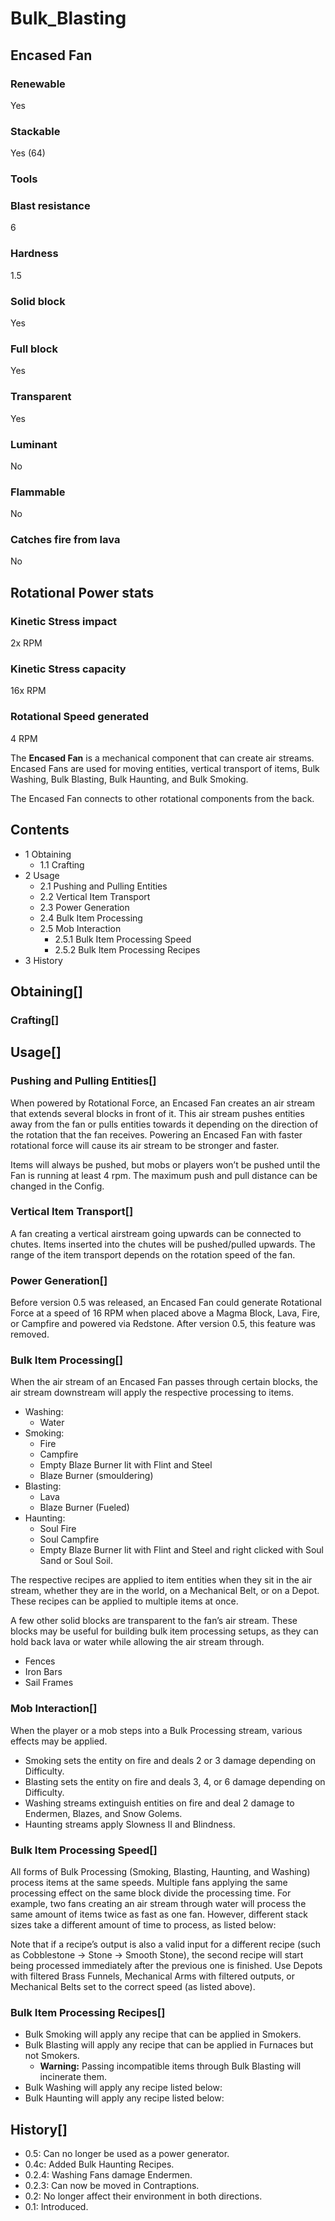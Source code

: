 # Bulk_Blasting

## Encased Fan

### Renewable

Yes

### Stackable

Yes (64)

### Tools

### Blast resistance

6

### Hardness

1.5

### Solid block

Yes

### Full block

Yes

### Transparent

Yes

### Luminant

No

### Flammable

No

### Catches fire from lava

No

## Rotational Power stats

### Kinetic Stress impact

2x RPM

### Kinetic Stress capacity

16x RPM

### Rotational Speed generated

4 RPM

The **Encased Fan** is a mechanical component that can create air streams. Encased Fans are used for moving entities, vertical transport of items, Bulk Washing, Bulk Blasting, Bulk Haunting, and Bulk Smoking.

The Encased Fan connects to other rotational components from the back.

## Contents

- 1 Obtaining
    - 1.1 Crafting
- 2 Usage
    - 2.1 Pushing and Pulling Entities
    - 2.2 Vertical Item Transport
    - 2.3 Power Generation
    - 2.4 Bulk Item Processing
    - 2.5 Mob Interaction
        - 2.5.1 Bulk Item Processing Speed
        - 2.5.2 Bulk Item Processing Recipes
- 3 History

## Obtaining[]

### Crafting[]

## Usage[]

### Pushing and Pulling Entities[]

When powered by Rotational Force, an Encased Fan creates an air stream that extends several blocks in front of it. This air stream pushes entities away from the fan or pulls entities towards it depending on the direction of the rotation that the fan receives. Powering an Encased Fan with faster rotational force will cause its air stream to be stronger and faster.

Items will always be pushed, but mobs or players won’t be pushed until the Fan is running at least 4 rpm. The maximum push and pull distance can be changed in the Config.

### Vertical Item Transport[]

A fan creating a vertical airstream going upwards can be connected to chutes. Items inserted into the chutes will be pushed/pulled upwards. The range of the item transport depends on the rotation speed of the fan.

### Power Generation[]

Before version 0.5 was released, an Encased Fan could generate Rotational Force at a speed of 16 RPM when placed above a Magma Block, Lava, Fire, or Campfire and powered via Redstone. After version 0.5, this feature was removed.

### Bulk Item Processing[]

When the air stream of an Encased Fan passes through certain blocks, the air stream downstream will apply the respective processing to items.

- Washing:
    - Water
- Smoking:
    - Fire
    - Campfire
    - Empty Blaze Burner lit with Flint and Steel
    - Blaze Burner (smouldering)
- Blasting:
    - Lava
    - Blaze Burner (Fueled)
- Haunting:
    - Soul Fire
    - Soul Campfire
    - Empty Blaze Burner lit with Flint and Steel and right clicked with Soul Sand or Soul Soil.

The respective recipes are applied to item entities when they sit in the air stream, whether they are in the world, on a Mechanical Belt, or on a Depot. These recipes can be applied to multiple items at once.

A few other solid blocks are transparent to the fan’s air stream. These blocks may be useful for building bulk item processing setups, as they can hold back lava or water while allowing the air stream through.

- Fences
- Iron Bars
- Sail Frames

### Mob Interaction[]

When the player or a mob steps into a Bulk Processing stream, various effects may be applied.

- Smoking sets the entity on fire and deals 2 or 3 damage depending on Difficulty.
- Blasting sets the entity on fire and deals 3, 4, or 6 damage depending on Difficulty.
- Washing streams extinguish entities on fire and deal 2 damage to Endermen, Blazes, and Snow Golems.
- Haunting streams apply Slowness II and Blindness.

### Bulk Item Processing Speed[]

All forms of Bulk Processing (Smoking, Blasting, Haunting, and Washing) process items at the same speeds. Multiple fans applying the same processing effect on the same block divide the processing time. For example, two fans creating an air stream through water will process the same amount of items twice as fast as one fan. However, different stack sizes take a different amount of time to process, as listed below:

Note that if a recipe’s output is also a valid input for a different recipe (such as Cobblestone → Stone → Smooth Stone), the second recipe will start being processed immediately after the previous one is finished. Use Depots with filtered Brass Funnels, Mechanical Arms with filtered outputs, or Mechanical Belts set to the correct speed (as listed above).

### Bulk Item Processing Recipes[]

- Bulk Smoking will apply any recipe that can be applied in Smokers.
- Bulk Blasting will apply any recipe that can be applied in Furnaces but not Smokers.
    - **Warning:** Passing incompatible items through Bulk Blasting will incinerate them.
- Bulk Washing will apply any recipe listed below:
- Bulk Haunting will apply any recipe listed below:

## History[]

- 0.5: Can no longer be used as a power generator.
- 0.4c: Added Bulk Haunting Recipes.
- 0.2.4: Washing Fans damage Endermen.
- 0.2.3: Can now be moved in Contraptions.
- 0.2: No longer affect their environment in both directions.
- 0.1: Introduced.